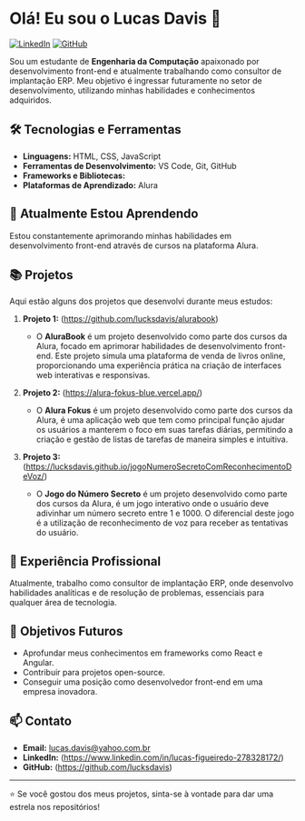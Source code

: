 # Olá! Eu sou o Lucas Davis 👋

[![LinkedIn](https://img.shields.io/badge/LinkedIn-000000?style=for-the-badge&logo=linkedin&logoColor=white)](https://www.linkedin.com/in/lucas-figueiredo-278328172/)
[![GitHub](https://img.shields.io/badge/GitHub-000000?style=for-the-badge&logo=github&logoColor=white)](https://github.com/lucksdavis)

Sou um estudante de **Engenharia da Computação** apaixonado por desenvolvimento front-end e atualmente trabalhando como consultor de implantação ERP. Meu objetivo é ingressar futuramente no setor de desenvolvimento, utilizando minhas habilidades e conhecimentos adquiridos.

## 🛠️ Tecnologias e Ferramentas
- **Linguagens:** HTML, CSS, JavaScript
- **Ferramentas de Desenvolvimento:** VS Code, Git, GitHub
- **Frameworks e Bibliotecas:** 
- **Plataformas de Aprendizado:** Alura

## 🌱 Atualmente Estou Aprendendo
Estou constantemente aprimorando minhas habilidades em desenvolvimento front-end através de cursos na plataforma Alura. 

## 📚 Projetos
Aqui estão alguns dos projetos que desenvolvi durante meus estudos:

1. **Projeto 1:** (https://github.com/lucksdavis/alurabook)
   - O **AluraBook** é um projeto desenvolvido como parte dos cursos da Alura, focado em aprimorar habilidades de desenvolvimento front-end. Este projeto simula uma plataforma de venda de livros online, proporcionando uma experiência prática na criação de interfaces web interativas e responsivas.
  
2. **Projeto 2:** (https://alura-fokus-blue.vercel.app/)
   - O **Alura Fokus** é um projeto desenvolvido como parte dos cursos da Alura, é uma aplicação web que tem como principal função ajudar os usuários a manterem o foco em suas tarefas diárias, permitindo a criação e gestão de listas de tarefas de maneira simples e intuitiva.

3. **Projeto 3:** (https://lucksdavis.github.io/jogoNumeroSecretoComReconhecimentoDeVoz/)
   - O **Jogo do Número Secreto** é um projeto desenvolvido como parte dos cursos da Alura, é um jogo interativo onde o usuário deve adivinhar um número secreto entre 1 e 1000. O diferencial deste jogo é a utilização de reconhecimento de voz para receber as tentativas do usuário.


## 💼 Experiência Profissional
Atualmente, trabalho como consultor de implantação ERP, onde desenvolvo habilidades analíticas e de resolução de problemas, essenciais para qualquer área de tecnologia.

## 🎯 Objetivos Futuros
- Aprofundar meus conhecimentos em frameworks como React e Angular.
- Contribuir para projetos open-source.
- Conseguir uma posição como desenvolvedor front-end em uma empresa inovadora.

## 📫 Contato
- **Email:** lucas.davis@yahoo.com.br
- **LinkedIn:** (https://www.linkedin.com/in/lucas-figueiredo-278328172/)
- **GitHub:** (https://github.com/lucksdavis)

---


⭐️ Se você gostou dos meus projetos, sinta-se à vontade para dar uma estrela nos repositórios!

